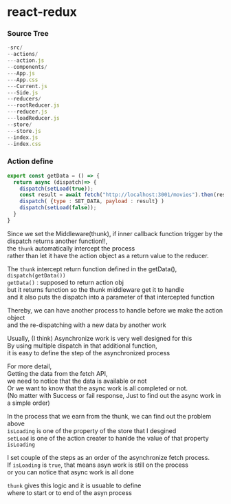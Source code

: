 # react-redux 
### Source Tree
```js
-src/
--actions/
---action.js
--components/
---App.js
---App.css
---Current.js
---Side.js
--reducers/
---rootReducer.js
---reducer.js
---loadReducer.js
--store/
---store.js
--index.js
--index.css
```

### Action define 
```js
export const getData = () => {
  return async (dispatch)=> {
    dispatch(setLoad(true)); 
    const result = await fetch("http://localhost:3001/movies").then(res => res.json())
    dispatch( {type : SET_DATA, payload : result} ) 
    dispatch(setLoad(false));
  }
}
```
Since we set the Middleware(thunk), 
if inner callback function trigger by the dispatch returns another function!!,      
the `thunk` automatically intercept the process      
rather than let it have the action object as a return value to the reducer.    

The `thunk` intercept return function defined in the getData(),    
`dispatch(getData())`   
`getData()` : supposed to return action obj       
but it returns function so the thunk middleware get it to handle    
and it also puts the dispatch into a parameter of that intercepted function    

Thereby, we can have another process to handle before we make the action object  
and the re-dispatching with a new data by another work   

Usually, (I think) Asynchronize work is very well designed for this     
By using multiple dispatch in that additional function,  
it is easy to define the step of the asynchronized process      

For more detail,   
Getting the data from the fetch API,   
we need to notice that the data is available or not    
Or we want to know that the async work is all completed or not.    
(No matter with Success or fail response, Just to find out the async work in a simple order)  

In the process that we earn from the thunk, we can find out the problem above  
`isLoading` is one of the property of the store that I desgined     
`setLoad` is one of the action creater to hanlde the value of that property `isLoading`   

I set couple of the steps as an order of the asynchronize fetch process.  
If `isLoading` is `true`, that means asyn work is still on the process     
or you can notice that async work is all done    

`thunk` gives this logic and it is usuable to define     
where to start or to end of the asyn process  
 
